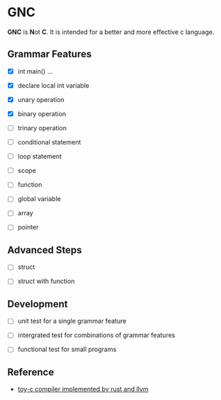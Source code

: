 # GNC 

**GNC** is **N**ot **C**. It is intended for a better and more effective c language.

## Grammar Features

- [x] int main() ...
- [x] declare local int variable
- [x] unary operation  
- [x] binary operation
- [ ] trinary operation
- [ ] conditional statement
- [ ] loop statement
- [ ] scope 
- [ ] function
- [ ] global variable
- [ ] array
- [ ] pointer


## Advanced Steps

- [ ] struct
- [ ] struct with function


## Development

- [ ] unit test for a single grammar feature
- [ ] intergrated test for combinations of grammar features
- [ ] functional test for small programs


## Reference

* [toy-c compiler implemented by rust and llvm](https://github.com/maekawatoshiki/rucc)
